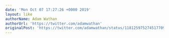 ```yaml
---
date: 'Mon Oct 07 17:27:26 +0000 2019'
layout: like
authorName: Adam Wathan
authorUrl: 'https://twitter.com/adamwathan'
originalPost: 'https://twitter.com/adamwathan/status/1181259752745177093'
---
```

